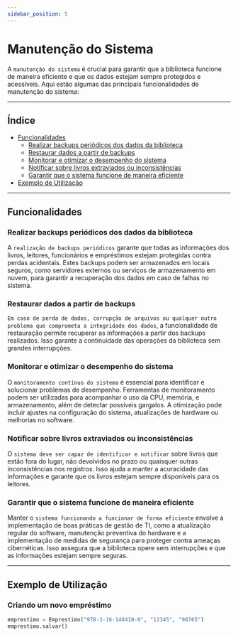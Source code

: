 ```yaml
---
sidebar_position: 5
---
```


# Manutenção do Sistema

A `manutenção do sistema` é crucial para garantir que a biblioteca funcione de maneira eficiente e que os dados estejam sempre protegidos e acessíveis. Aqui estão algumas das principais funcionalidades de manutenção do sistema:

---

## Índice

- [Funcionalidades](#funcionalidades)
  - [Realizar backups periódicos dos dados da biblioteca](#realizar-backups-periódicos-dos-dados-da-biblioteca)
  - [Restaurar dados a partir de backups](#restaurar-dados-a-partir-de-backups)
  - [Monitorar e otimizar o desempenho do sistema](#monitorar-e-otimizar-o-desempenho-do-sistema)
  - [Notificar sobre livros extraviados ou inconsistências](#notificar-sobre-livros-extraviados-ou-inconsistências)
  - [Garantir que o sistema funcione de maneira eficiente](#garantir-que-o-sistema-funcione-de-maneira-eficiente)
- [Exemplo de Utilização](#exemplo-de-utilização)

---

## **Funcionalidades**

### **Realizar backups periódicos dos dados da biblioteca**

A `realização de backups periódicos` garante que todas as informações dos livros, leitores, funcionários e empréstimos estejam protegidas contra perdas acidentais. Estes backups podem ser armazenados em locais seguros, como servidores externos ou serviços de armazenamento em nuvem, para garantir a recuperação dos dados em caso de falhas no sistema.

### **Restaurar dados a partir de backups**

`Em caso de perda de dados, corrupção de arquivos ou qualquer outro problema que comprometa a integridade dos dados`, a funcionalidade de restauração permite recuperar as informações a partir dos backups realizados. Isso garante a continuidade das operações da biblioteca sem grandes interrupções.

### **Monitorar e otimizar o desempenho do sistema**

O `monitoramento contínuo do sistema` é essencial para identificar e solucionar problemas de desempenho. Ferramentas de monitoramento podem ser utilizadas para acompanhar o uso da CPU, memória, e armazenamento, além de detectar possíveis gargalos. A otimização pode incluir ajustes na configuração do sistema, atualizações de hardware ou melhorias no software.

### **Notificar sobre livros extraviados ou inconsistências**

O `sistema deve ser capaz de identificar e notificar` sobre livros que estão fora do lugar, não devolvidos no prazo ou quaisquer outras inconsistências nos registros. Isso ajuda a manter a acuracidade das informações e garante que os livros estejam sempre disponíveis para os leitores.

### **Garantir que o sistema funcione de maneira eficiente**

Manter o `sistema funcionando a funcionar de forma eficiente` envolve a implementação de boas práticas de gestão de TI, como a atualização regular do software, manutenção preventiva do hardware e a implementação de medidas de segurança para proteger contra ameaças cibernéticas. Isso assegura que a biblioteca opere sem interrupções e que as informações estejam sempre seguras.

---

## **Exemplo de Utilização**

### Criando um novo empréstimo

```python
emprestimo = Emprestimo("978-3-16-148410-0", "12345", "98765")
emprestimo.salvar()
